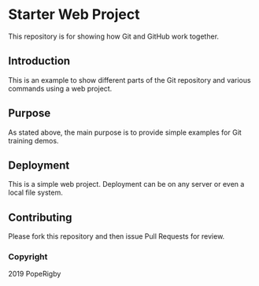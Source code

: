 # Starter Web Project

This repository is for showing how Git and GitHub work together.

## Introduction

This is an example to show different parts of the Git repository and various commands using a web project.

## Purpose

As stated above, the main purpose is to provide simple examples for Git training demos.

## Deployment

This is a simple web project. Deployment can be on any server or even a local file system.

## Contributing

Please fork this repository and then issue Pull Requests for review.

### Copyright

2019 PopeRigby